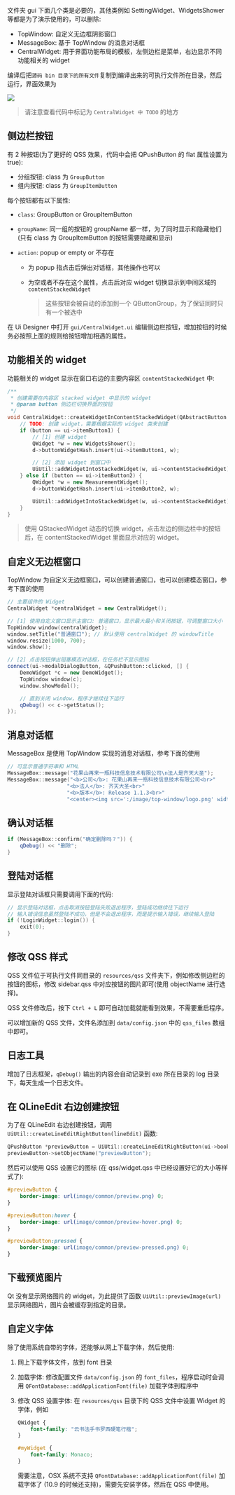 文件夹 gui 下面几个类是必要的，其他类例如 SettingWidget、WidgetsShower 等都是为了演示使用的，可以删除:

* TopWindow: 自定义无边框阴影窗口
* MessageBox: 基于 TopWindow 的消息对话框
* CentralWidget: 用于界面功能布局的模板，左侧边栏是菜单，右边显示不同功能相关的 widget

编译后把`源码 bin 目录下的所有文件`复制到编译出来的可执行文件所在目录，然后运行，界面效果为

![](effect.png)

> 请注意查看代码中标记为 `CentralWidget 中 TODO` 的地方

## 侧边栏按钮

有 2 种按钮(为了更好的 QSS 效果，代码中会把 QPushButton 的 flat 属性设置为 true):

* 分组按钮: class 为 `GroupButton`
* 组内按钮: class 为 `GroupItemButton`

每个按钮都有以下属性:

* `class`: GroupButton or GroupItemButton

* `groupName`: 同一组的按钮的 groupName 都一样，为了同时显示和隐藏他们(只有 class 为 GroupItemButton 的按钮需要隐藏和显示)

* `action`: popup or empty or 不存在

  * 为 popup 指点击后弹出对话框，其他操作也可以

  * 为空或者不存在这个属性，点击后对应 widget 切换显示到中间区域的 `contentStackedWidget`

    > 这些按钮会被自动的添加到一个 QButtonGroup，为了保证同时只有一个被选中


在 Ui Designer 中打开 `gui/CentralWidget.ui` 编辑侧边栏按钮，增加按钮的时候务必按照上面的规则给按钮增加相遇的属性。

## 功能相关的 widget

功能相关的 widget 显示在窗口右边的主要内容区 `contentStackedWidget` 中:

```cpp
/**
 * 创建需要在内容区 stacked widget 中显示的 widget
 * @param button 侧边栏切换界面的按钮
 */
void CentralWidget::createWidgetInContentStackedWidget(QAbstractButton *button) {
    // TODO: 创建 widget，需要根据实际的 widget 类来创建
    if (button == ui->itemButton1) {
        // [1] 创建 widget
        QWidget *w = new WidgetsShower();
        d->buttonWidgetHash.insert(ui->itemButton1, w);

        // [2] 添加 widget 到窗口中
        UiUtil::addWidgetIntoStackedWidget(w, ui->contentStackedWidget);
    } else if (button == ui->itemButton2) {
        QWidget *w = new MeasurementWidget();
        d->buttonWidgetHash.insert(ui->itemButton2, w);

        UiUtil::addWidgetIntoStackedWidget(w, ui->contentStackedWidget);
    }
}
```

> 使用 QStackedWidget 动态的切换 widget，点击左边的侧边栏中的按钮后，在 contentStackedWidget 里面显示对应的 widget。

## 自定义无边框窗口

TopWindow 为自定义无边框窗口，可以创建普通窗口，也可以创建模态窗口，参考下面的使用

```cpp
// 主要组件的 Widget
CentralWidget *centralWidget = new CentralWidget();

// [1] 使用自定义窗口显示主窗口: 普通窗口，显示最大最小和关闭按钮，可调整窗口大小
TopWindow window(centralWidget);
window.setTitle("普通窗口"); // 默认使用 centralWidget 的 windowTitle
window.resize(1000, 700);
window.show();

// [2] 点击按钮弹出阻塞模态对话框，在任务栏不显示图标
connect(ui->modalDialogButton, &QPushButton::clicked, [] {
    DemoWidget *c = new DemoWidget();
    TopWindow window(c);
    window.showModal();

    // 直到关闭 window，程序才继续往下运行
    qDebug() << c->getStatus();
});
```

## 消息对话框

MessageBox 是使用 TopWindow 实现的消息对话框，参考下面的使用

```cpp
// 可显示普通字符串和 HTML
MessageBox::message("花果山再来一瓶科技信息技术有限公司\n法人是齐天大圣");
MessageBox::message("<b>公司</b>: 花果山再来一瓶科技信息技术有限公司<br>"
                   "<b>法人</b>: 齐天大圣<br>"
                   "<b>版本</b>: Release 1.1.3<br>"
                   "<center><img src=':/image/top-window/logo.png' width=64 height=64></center>", 350, 140);
```

## 确认对话框

```cpp
if (MessageBox::confirm("确定删除吗？")) {
    qDebug() << "删除";
}
```

## 登陆对话框

显示登陆对话框只需要调用下面的代码:

```cpp
// 显示登陆对话框，点击取消按钮登陆失败退出程序，登陆成功继续往下运行
// 输入错误信息虽然登陆不成功，但是不会退出程序，而是提示输入错误，继续输入登陆
if (!LoginWidget::login()) {
    exit(0);
}
```

## 修改 QSS 样式

QSS 文件位于可执行文件同目录的 `resources/qss` 文件夹下，例如修改侧边栏的按钮的图标，修改 sidebar.qss 中对应按钮的图片即可(使用 objectName 进行选择)。

QSS 文件修改后，按下 `Ctrl + L` 即可自动加载就能看到效果，不需要重启程序。

可以增加新的 QSS 文件，文件名添加到 `data/config.json` 中的 `qss_files` 数组中即可。

## 日志工具

增加了日志框架，`qDebug()` 输出的内容会自动记录到 exe 所在目录的 log 目录下，每天生成一个日志文件。

## 在 QLineEdit 右边创建按钮

为了在 QLineEdit 右边创建按钮，调用 `UiUtil::createLineEditRightButton(lineEdit)` 函数:

```cpp
QPushButton *previewButton = UiUtil::createLineEditRightButton(ui->bookCoverEdit); // 创建封面预览按钮
previewButton->setObjectName("previewButton");
```

然后可以使用 QSS 设置它的图标 (在 qss/widget.qss 中已经设置好它的大小等样式了):

```css
#previewButton {
    border-image: url(image/common/preview.png) 0;
}

#previewButton:hover {
    border-image: url(image/common/preview-hover.png) 0;
}

#previewButton:pressed {
    border-image: url(image/common/preview-pressed.png) 0;
}
```

## 下载预览图片

Qt 没有显示网络图片的 widget，为此提供了函数 `UiUtil::previewImage(url)` 显示网络图片，图片会被缓存到指定的目录。

## 自定义字体

除了使用系统自带的字体，还能够从网上下载字体，然后使用:

1. 网上下载字体文件，放到 font 目录

2. 加载字体: 修改配置文件 `data/config.json` 的 `font_files`，程序启动时会调用 `QFontDatabase::addApplicationFont(file)` 加载字体到程序中

3. 修改 QSS 设置字体: 在 `resources/qss` 目录下的 QSS 文件中设置 Widget 的字体，例如

   ```css
   QWidget {
       font-family: "云书法手书罗西硬笔行楷";
   }
   
   #myWidget {
       font-family: Monaco;
   }
   ```

   需要注意，OSX 系统不支持 `QFontDatabase::addApplicationFont(file)` 加载字体了 (10.9 的时候还支持)，需要先安装字体，然后在 QSS 中使用。